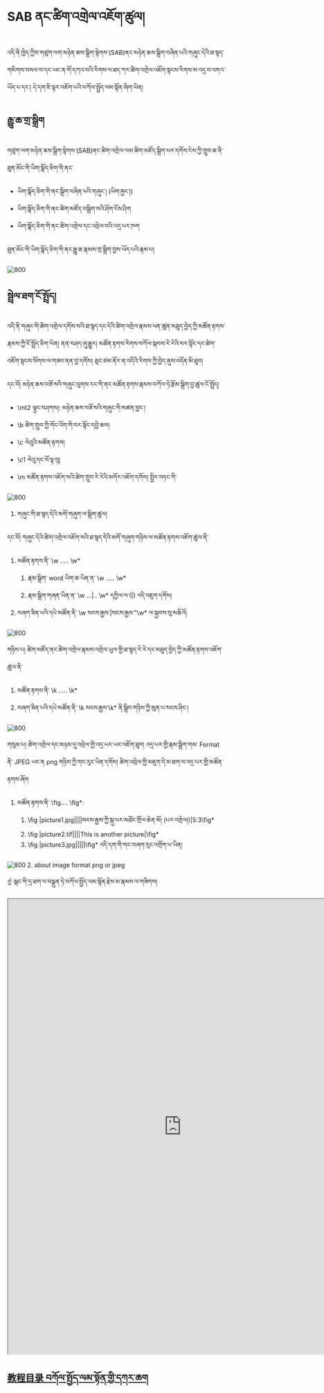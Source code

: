 # SAB ནང་ཚིག་འགྲེལ་འཇོག་ཚུལ།

འདི་ནི་ཁྱེད་ཀྱིས་གཙུག་ལག་མཉེན་ཆས་སྒྲིག་སྟེགས་(SAB)ནང་མཉེན་ཆས་སྒྲིག་བཞིན་པའི་གཞུང་དེའི་ཐ་སྙད་གམིགས་བསལ་བ་དང་ཡང་ན་གོ་དཀའ་བའི་རིགས་ལ་ཐད་ཀར་ཚིག་འགྲེལ་འཇོག་སྟངས་རིགས་མ་འདྲ་བ་འགའ་ཡོད་པ་དང་། དེ་དག་ཇི་ལྟར་འཇོག་པའི་བཀོལ་སྤྱོད་ལམ་སྟོན་ཞིག་ཡིན།

## རྒྱུ་ཆ་གྲ་སྒྲིག

གཙུག་ལག་མཉེན་ཆས་སྒྲིག་སྟེགས་(SAB)ནང་ཚིག་འགྲེལ་ལམ་ཚིག་མཛོད་སྒྲིག་པར་དགོས་ངེས་ཀྱི་གྲུབ་ཆ་ནི་ཐུན་མོང་གི་ཡིག་སྣོད་ཅིག་གི་ནང་
- ཡིག་སྣོད་ཅིག་གི་ནང་སྒྲིག་བཞིན་པའི་གཞུང་། (ཡིག་རྐྱང་།)
- ཡིག་སྣོད་ཅིག་གི་ནང་ཚིག་མཛོད་བསྒྲིག་སའི་ཤོག་ངོས་ཤིག 
- ཡིག་སྣོད་ཅིག་གི་ནང་ཚིག་འགྲེལ་དང་འབྲེལ་བའི་འདྲ་པར་ཁག

ཐུན་མོང་གི་ཡིག་སྣོད་ཅིག་གི་ནང་རྒྱུ་ཆ་རྣམས་གྲ་སྒྲིག་བྱས་ཡོད་པའི་རྣམ་པ།

![800](images/000001.png)
## སྦྲེལ་ཐག་ངོ་སྤྲོད།

འདི་ནི་གཞུང་གི་ཚིག་འགྲེལ་དགོས་སའི་ཐ་སྙད་དང་དེའི་ཚིག་འགྲེལ་རྣམས་ཕན་ཚུན་མཐུད་བྱེད་ཀྱི་མཚོན་རྟགས་རྣམས་ཀྱི་ངོ་སྤྲོད་ཅིག་ཡིན། ནན་བཤད་ཞུ་རྒྱུར། མཚོན་རྟགས་རིགས་བཀོལ་སྐབས་རེ་རེའི་བར་སྟོང་དང་ཚེག་འཇོག་སྟངས་སོགས་ལ་གཟབ་ནན་བྱ་དགོས། ཅུང་ཙམ་ནོར་ན་འདིའི་རིགས་ཀྱི་བྱེད་ནུས་འདོན་མི་ཐུབ།

དང་བོ། མཉེན་ཆས་བཟོ་སའི་གཞུང་ལུགས་རང་གི་ནང་མཚོན་རྟགས་རྣམས་བཀོལ་ཏེ་རྩོམ་སྒྲིག་བྱ་ཚུལ་ངོ་སྤྲོད།
- \mt2 ལྟུང་བཤགས།: མཉེན་ཆས་བཟོ་སའི་གཞུང་གི་མཚན་བྱང་།
- \b ཚིག་གྲུབ་ཀྱི་གོང་འོག་གི་བར་སྟོང་དབྱེ་ཆས།
- \c ལེའུའི་མཚོན་རྟགས།
- \c1 ལེའུ་དང་བོ་ལྟ་བུ།
- \m མཚོན་རྟགས་འཇོག་སའི་ཚིག་གྲུབ་རེ་རེའི་མགོར་འཇོག་དགོས། སྤྱིར་བཏང་གི་

![800](images/000002.png)

1. གཞུང་གི་ཐ་སྙད་དེའི་མགོ་གཞུག་ལ་སྒྲིག་ཚུལ།

དང་བོ། གཞུང་དེའི་ཚིག་འགྲེལ་འཇོག་སའི་ཐ་སྙད་དེའི་མགོ་གཞུག་གཉིས་ལ་མཚོན་རྟགས་འཇོག་ཚུལ་ནི་
1. མཚོན་རྟགས་ནི་ \w ….. \w*
    1. རྣམ་སྒྲིག་ word ཡིག་ཆ་ཡིན་ན་ \w ….. \w*
    2. རྣམ་སྒྲིག་གཞན་ཡིན་ན་ \w …|.. \w* དཀྱིལ་ལ་(|) འདི་འཇུག་དགོས།
2. བཞག་ཟིན་པའི་དཔེ་མཚོན་ནི་ \w སངས་རྒྱས་|སངས་རྒྱས་"\w* ལ་སྐྱབས་སུ་མཆིའོ།

![800](images/000001.gif)

གཉིས་པ། ཚིག་མཛོད་ནང་ཚིག་འགྲེལ་རྣམས་འགྲེལ་ཡུལ་གྱི་ཐ་སྙད་རེ་རེ་དང་མཐུད་བྱེད་ཀྱི་མཚོན་རྟགས་འཇོག་ཚུལ་ནི་
1. མཚོན་རྟགས་ནི་ \k ….. \k*
2. བཞག་ཟིན་པའི་དཔེ་མཚོན་ནི་ \k སངས་རྒྱས་\k* ནི་སྒྲིབ་གཉིས་ཀྱི་མུན་པ་སངས་ཤིང་།

![800](images/000003.png)

གསུམ་པ། ཚིག་འགྲེལ་དང་མཉམ་དུ་འབྲེལ་གྱི་འདྲ་པར་ཡང་འཇོག་ཐུབ། འདྲ་པར་གྱི་རྣམ་སྒྲིག་གམ་ Format ནི་ JPEG ཡང་ན png གཉིས་ཀྱི་གང་རུང་ཡིན་དགོས། ཚིག་འབྲེལ་གྱི་མཇུག་དེ་མ་ཐག་ལ་འདྲ་པར་གྱི་མཚོན་རྟགས་ཞོག
1. མཚོན་རྟགས་ནི་ \fig…. \fig*:
    1. \fig |picture1.jpg||||སངས་རྒྱས་ཀྱི་སྐུ་པར་མཐོང་གྲོལ་ཆེན་མོ། (པར་འགྲེལ།)|5:3\fig*
    2. \fig |picture2.tif||||This is another picture|\fig*
    3. \fig |picture3.jpg|||||\fig*
འདི་དག་གི་གང་བཞག་རུང་འགྲོག་པ་ཡིན།

![800](images/000004.png)
2. about image format
png or jpeg 

☝️ སྒང་གི་དྲ་ཐག་ལ་བསྣུན་ཏེ་བཀོལ་སྤྱོད་ལམ་སྟོན་རྗེས་མ་རྣམས་ལ་གཟིགས། 


<p class="hide top"><iframe src="https://shimowendang.com/forms/cytvT6t9G9DhKHRJ/fill?channel=1" style="height:1050px;width:800px;"></iframe></p>

##  [教程目录 བཀོལ་སྤྱོད་ལམ་སྟོན་གྱི་དཀར་ཆག](https://github.com/buda-base/budax)